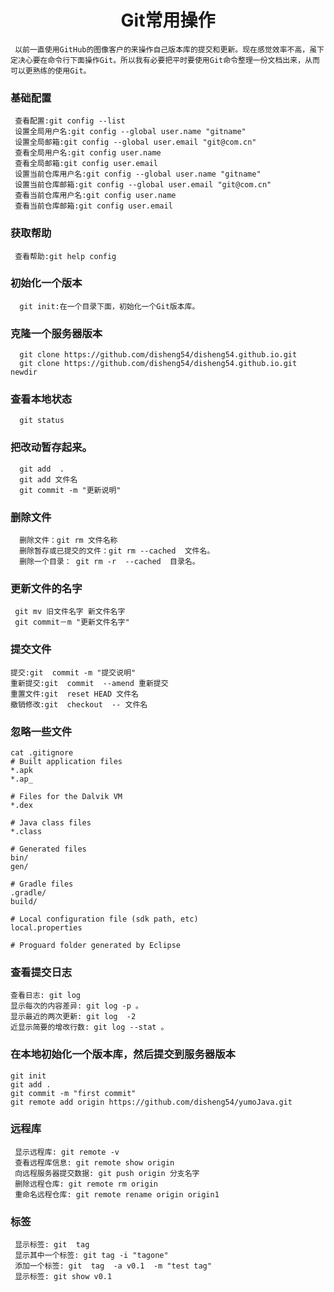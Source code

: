 <h1 align="center" >   Git常用操作 </h1>

     以前一直使用GitHub的图像客户的来操作自己版本库的提交和更新。现在感觉效率不高，虽下定决心要在命令行下面操作Git。所以我有必要把平时要使用Git命令整理一份文档出来，从而可以更熟练的使用Git。

### 基础配置
     查看配置:git config --list
     设置全局用户名:git config --global user.name "gitname"
     设置全局邮箱:git config --global user.email "git@com.cn"
     查看全局用户名:git config user.name
     查看全局邮箱:git config user.email
     设置当前仓库用户名:git config --global user.name "gitname"
     设置当前仓库邮箱:git config --global user.email "git@com.cn"
     查看当前仓库用户名:git config user.name
     查看当前仓库邮箱:git config user.email

### 获取帮助
     查看帮助:git help config
     
### 初始化一个版本
      git init:在一个目录下面，初始化一个Git版本库。

### 克隆一个服务器版本
      git clone https://github.com/disheng54/disheng54.github.io.git
      git clone https://github.com/disheng54/disheng54.github.io.git newdir

###  查看本地状态
      git status

### 把改动暂存起来。
      git add  .     
      git add 文件名
      git commit -m "更新说明"

### 删除文件
      删除文件：git rm 文件名称
      删除暂存或已提交的文件：git rm --cached  文件名。
      删除一个目录： git rm -r  --cached  目录名。

### 更新文件的名字
     git mv 旧文件名字 新文件名字
     git commit－m "更新文件名字"
    
###  提交文件
    提交:git  commit -m "提交说明"
    重新提交:git  commit  --amend 重新提交
    重置文件:git  reset HEAD 文件名
    撤销修改:git  checkout  -- 文件名
     
###  忽略一些文件
    cat .gitignore
    # Built application files
	*.apk 
	*.ap_
	
	# Files for the Dalvik VM
	*.dex
	
	# Java class files
	*.class
	
	# Generated files
	bin/
	gen/
	
	# Gradle files
	.gradle/
	build/
	
	# Local configuration file (sdk path, etc)
	local.properties
	
	# Proguard folder generated by Eclipse
	
### 	查看提交日志
    查看日志: git log
    显示每次的内容差异: git log -p 。
    显示最近的两次更新: git log  -2 
    近显示简要的增改行数: git log --stat 。
          
###  在本地初始化一个版本库，然后提交到服务器版本
    git init
    git add .
    git commit -m "first commit"
    git remote add origin https://github.com/disheng54/yumoJava.git
    
###  远程库
     显示远程库: git remote -v
     查看远程库信息: git remote show origin
     向远程服务器提交数据: git push origin 分支名字
     删除远程仓库: git remote rm origin
     重命名远程仓库: git remote rename origin origin1
     
###   标签
     显示标签: git  tag
     显示其中一个标签: git tag -i "tagone" 
     添加一个标签: git  tag  -a v0.1  -m "test tag"
     显示标签: git show v0.1
         
     

